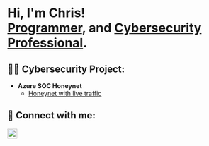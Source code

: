 <h1>Hi, I'm Chris! <br/><a href="https://github.com/scientistzero">Programmer</a>, and <a href="https://www.linkedin.com/in/chrisherzig/">Cybersecurity Professional</a></a>.</h1>

<h2>👨‍💻 Cybersecurity Project:</h2>

- <b>Azure SOC Honeynet</b>
  - [Honeynet with live traffic](https://github.com/ScientistZero/Honeynet)


<h2> 🤳 Connect with me:</h2>


[<img align="left" alt="JoshMadakor | LinkedIn" width="22px" src="https://cdn.jsdelivr.net/npm/simple-icons@v3/icons/linkedin.svg" />][linkedin]

[linkedin]: https://linkedin.com/in/chrisherzig

<!--
**joshmadakor1/joshmadakor1** is a ✨ _special_ ✨ repository because its `README.md` (this file) appears on your GitHub profile.

Here are some ideas to get you started:

- 🔭 I’m currently working on ...
- 🌱 I’m currently learning ...
- 👯 I’m looking to collaborate on ...
- 🤔 I’m looking for help with ...
- 💬 Ask me about ...
- 📫 How to reach me: ...
- 😄 Pronouns: ...
- ⚡ Fun fact: ...
-->
